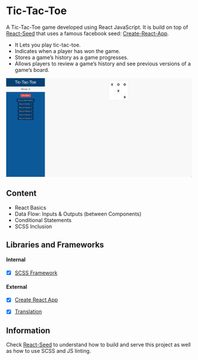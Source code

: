 # Tic-Tac-Toe
A Tic-Tac-Toe game developed using React JavaScript. It is build on top of [React-Seed](https://github.com/imransilvake/React-Seed) that uses a famous facebook seed: [Create-React-App](https://github.com/facebook/create-react-app).
- It Lets you play tic-tac-toe.
- Indicates when a player has won the game.
- Stores a game’s history as a game progresses.
- Allows players to review a game’s history and see previous versions of a game’s board.

![Alt text](preview.png?raw=true "tic-tac-toe")


## Content
- React Basics
- Data Flow: Inputs & Outputs (between Components)
- Conditional Statements
- SCSS Inclusion


## Libraries and Frameworks
#### Internal
- [X] [SCSS Framework](https://github.com/imransilvake/SCSS-Framework)

#### External 
- [X] [Create React App](https://github.com/facebook/create-react-app)
- [X] [Translation](https://github.com/i18next/react-i18next)


## Information
Check [React-Seed](https://github.com/imransilvake/React-Seed) to understand how to build and serve this project as well as how to use SCSS and JS linting.
